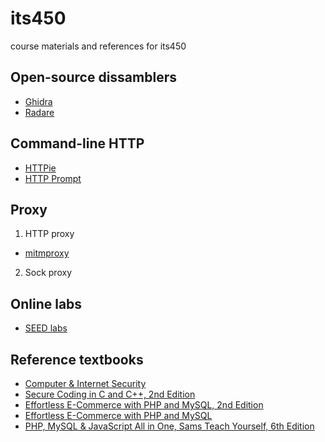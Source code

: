 # its450
course materials and references for its450

## Open-source dissamblers
* [Ghidra](https://ghidra-sre.org/)
* [Radare](https://rada.re/r/)

## Command-line HTTP
* [HTTPie](https://httpie.org/)
* [HTTP Prompt](http://http-prompt.com/)

## Proxy
1. HTTP proxy
* [mitmproxy](https://mitmproxy.org/)

2. Sock proxy

## Online labs
* [SEED labs](https://seedsecuritylabs.org/labs.html)

## Reference textbooks
* [Computer & Internet Security](https://www.handsonsecurity.net/)
* [Secure Coding in C and C++, 2nd Edition](https://www.pearson.com/us/higher-education/program/Seacord-Secure-Coding-in-C-and-C-2nd-Edition/PGM142190.html?tab=overview)
* [Effortless E-Commerce with PHP and MySQL, 2nd Edition](https://www.pearson.com/us/higher-education/program/Ullman-Effortless-E-Commerce-with-PHP-and-My-SQL-2nd-Edition/PGM137518.html?tab=overview)
* [Effortless E-Commerce with PHP and MySQL](https://larryullman.com/books/effortless-e-commerce-with-php-and-mysql/)
* [PHP, MySQL & JavaScript All in One, Sams Teach Yourself, 6th Edition](https://www.pearson.com/us/higher-education/program/Meloni-PHP-My-SQL-Java-Script-All-in-One-Sams-Teach-Yourself-6th-Edition/PGM332748.html)
